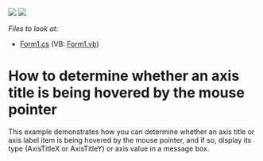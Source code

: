 <!-- default badges list -->
[![](https://img.shields.io/badge/Open_in_DevExpress_Support_Center-FF7200?style=flat-square&logo=DevExpress&logoColor=white)](https://supportcenter.devexpress.com/ticket/details/E1727)
[![](https://img.shields.io/badge/📖_How_to_use_DevExpress_Examples-e9f6fc?style=flat-square)](https://docs.devexpress.com/GeneralInformation/403183)
<!-- default badges end -->
<!-- default file list -->
*Files to look at*:

* [Form1.cs](./CS/HitTestingAxisTitle/Form1.cs) (VB: [Form1.vb](./VB/HitTestingAxisTitle/Form1.vb))
<!-- default file list end -->
# How to determine whether an axis title is being hovered by the mouse pointer


<p>This example demonstrates how you can determine whether an axis title or axis label item is being hovered by the mouse pointer, and if so, display its type (AxisTitleX or AxisTitleY) or axis value in a message box.</p>

<br/>


